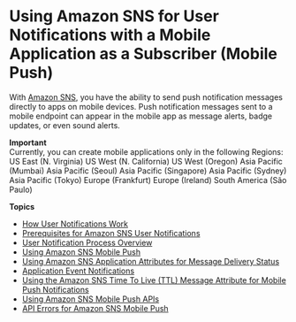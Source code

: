 # Using Amazon SNS for User Notifications with a Mobile Application as a Subscriber \(Mobile Push\)<a name="sns-mobile-application-as-subscriber"></a>

With [Amazon SNS](https://aws.amazon.com/sns/), you have the ability to send push notification messages directly to apps on mobile devices\. Push notification messages sent to a mobile endpoint can appear in the mobile app as message alerts, badge updates, or even sound alerts\. 

**Important**  
Currently, you can create mobile applications only in the following Regions:  
US East \(N\. Virginia\)
US West \(N\. California\)
US West \(Oregon\)
Asia Pacific \(Mumbai\)
Asia Pacific \(Seoul\)
Asia Pacific \(Singapore\)
Asia Pacific \(Sydney\)
Asia Pacific \(Tokyo\)
Europe \(Frankfurt\)
Europe \(Ireland\)
South America \(São Paulo\)

**Topics**
+ [How User Notifications Work](sns-how-user-notifications-work.md)
+ [Prerequisites for Amazon SNS User Notifications](sns-prerequisites-for-mobile-push-notifications.md)
+ [User Notification Process Overview](sns-user-notifications-process-overview.md)
+ [Using Amazon SNS Mobile Push](mobile-push-send.md)
+ [Using Amazon SNS Application Attributes for Message Delivery Status](sns-msg-status.md)
+ [Application Event Notifications](application-event-notifications.md)
+ [Using the Amazon SNS Time To Live \(TTL\) Message Attribute for Mobile Push Notifications](sns-ttl.md)
+ [Using Amazon SNS Mobile Push APIs](mobile-push-api.md)
+ [API Errors for Amazon SNS Mobile Push](mobile-push-api-error.md)